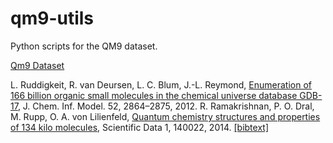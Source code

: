 # qm9-utils
Python scripts for the QM9 dataset.

<a href="https://figshare.com/collections/Quantum_chemistry_structures_and_properties_of_134_kilo_molecules/978904">Qm9 Dataset</a>

L. Ruddigkeit, R. van Deursen, L. C. Blum, J.-L. Reymond, <a href="http://pubs.acs.org/doi/abs/10.1021/ci300415d">Enumeration of 166 billion organic small molecules in the chemical universe database GDB-17</a>, J. Chem. Inf. Model. 52, 2864–2875, 2012.
R. Ramakrishnan, P. O. Dral, M. Rupp, O. A. von Lilienfeld, <a href="http://www.nature.com/articles/sdata201422">Quantum chemistry structures and properties of 134 kilo molecules</a>, Scientific Data 1, 140022, 2014. <a href="http://quantum-machine.org/bibtex/ramakrishnan14.bib.txt">[bibtext]</a>
